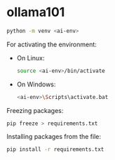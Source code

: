 # ollama101

```sh
python -m venv <ai-env>
```

For activating the environment:

- On Linux:

  ```sh
  source <ai-env>/bin/activate
  ```

- On Windows:
  ```sh
  <ai-env>\Scripts\activate.bat
  ```

Freezing packages:

```sh
pip freeze > requirements.txt
```

Installing packages from the file:

```sh
pip install -r requirements.txt
```
